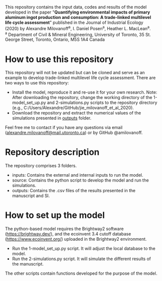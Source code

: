 This repository contains the input data, codes and results of the model developed in the paper "**Quantifying environmental impacts of primary aluminum ingot production and consumption: A trade-linked multilevel life cycle assessment**" published in the Journal of Industrial Ecology (2020) by Alexandre Milovanoff<sup>a</sup>, I. Daniel Posen<sup>a</sup>, Heather L. MacLean<sup>a</sup>.  
<sup>a</sup> Department of Civil & Mineral Engineering, University of Toronto, 35 St. George Street, Toronto, Ontario, M5S 1A4 Canada  

# How to use this repository
This repository will not be updated but can be cloned and serve as an example to develop trade-linked multilevel life cycle assessment. There are two ways to use this repository:
* Install the model, reproduce it and re-use it for your own research. Note: After downloading the repository, change the working directory of the 1-model_set_up.py and 2-simulations.py scripts to the repository directory (e.g., C:/Users/Alexandre/GitHub/jie_milovanoff_et_al_2020).
* Download the repository and extract the numerical values of the simulations presented in [outputs](https://github.com/amilovanoff/jie_milovanoff_et_al_2020/tree/master/outputs) folder.

Feel free me to contact if you have any questions via email (alexandre.milovanoff@mail.utoronto.ca) or by GitHub @amilovanoff.  

# Repository description
The repository comprises 3 folders.
* inputs: Contains the external and internal inputs to run the model.
* source: Contains the python script to develop the model and run the simulations.
* outputs: Contains the .csv files of the results presented in the manuscript and SI.

# How to set up the model
The python-based model requires the Brightway2 software (https://brightway.dev/), and the ecoinvent 3.4 cutoff database (https://www.ecoinvent.org/) uploaded in the Brightway2 environment.
* Run the 1-model_set_up.py script. It will adjust the local database to the model.
* Run the 2-simulations.py script. It will simulate the different results of the manuscript.

The other scripts contain functions developed for the purpose of the model.